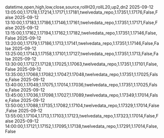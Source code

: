 datetime,open,high,low,close,source,rollH20,rollL20,up2,dn2
2025-09-12 13:05:00,1.17178,1.17214,1.17171,1.17181,twelvedata_repo,1.17351,1.17176,False,False
2025-09-12 13:10:00,1.17183,1.17186,1.17146,1.17161,twelvedata_repo,1.17351,1.17171,False,False
2025-09-12 13:15:00,1.17162,1.17194,1.17162,1.17182,twelvedata_repo,1.17351,1.17146,False,False
2025-09-12 13:20:00,1.17179,1.17186,1.1713,1.17141,twelvedata_repo,1.17351,1.17146,False,False
2025-09-12 13:25:00,1.17143,1.17158,1.17101,1.17127,twelvedata_repo,1.17351,1.1713,False,False
2025-09-12 13:30:00,1.17127,1.17128,1.17025,1.17063,twelvedata_repo,1.17351,1.17101,False,False
2025-09-12 13:35:00,1.17068,1.17082,1.17047,1.17048,twelvedata_repo,1.17351,1.17025,False,False
2025-09-12 13:40:00,1.17049,1.17075,1.17014,1.17036,twelvedata_repo,1.17351,1.17025,False,False
2025-09-12 13:45:00,1.17036,1.17098,1.17027,1.17089,twelvedata_repo,1.17349,1.17014,False,False
2025-09-12 13:50:00,1.17088,1.17135,1.17082,1.17104,twelvedata_repo,1.17329,1.17014,False,False
2025-09-12 13:55:00,1.17104,1.1713,1.17103,1.17123,twelvedata_repo,1.17323,1.17014,False,False
2025-09-12 14:00:00,1.17121,1.17152,1.17095,1.17138,twelvedata_repo,1.17291,1.17014,False,False
